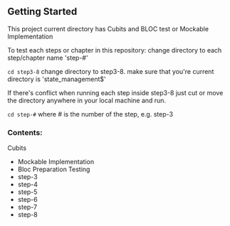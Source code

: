 ## Getting Started

This project current directory has Cubits and BLOC test or Mockable Implementation

To test each steps or chapter in this repository:
change directory to each step/chapter name 'step-#'

`cd step3-8` change directory to step3-8. make sure that you're current directory is 'state_management$'

If there's conflict when running each step inside step3-8 just cut or move the directory anywhere in your local machine and run.

`cd step-#` where # is the number of the step, e.g. step-3

### Contents:

Cubits

- Mockable Implementation
- Bloc Preparation Testing
- step-3
- step-4
- step-5
- step-6
- step-7
- step-8
